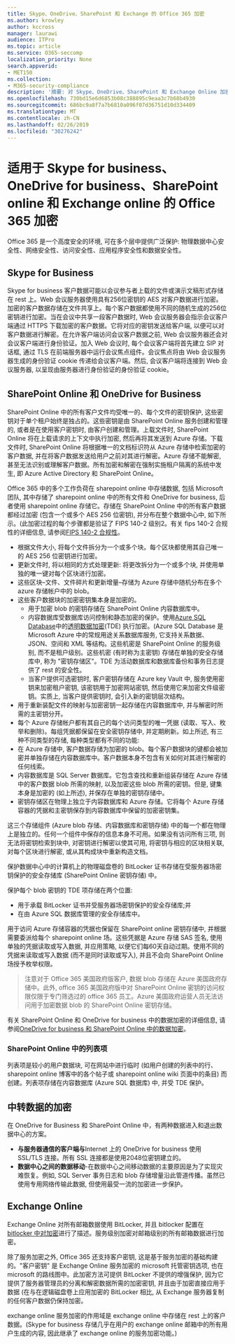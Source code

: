 ```yaml
---
title: Skype、OneDrive、SharePoint 和 Exchange 的 Office 365 加密
ms.author: krowley
author: kccross
manager: laurawi
audience: ITPro
ms.topic: article
ms.service: O365-seccomp
localization_priority: None
search.appverid:
- MET150
ms.collection:
- M365-security-compliance
description: '摘要: 对 Skype、OneDrive、SharePoint 和 Exchange Online 加密的说明。'
ms.openlocfilehash: 730bd15e6d6853b08c388895c9eaa3c7b68b4930
ms.sourcegitcommit: 686bc9a8f7a7b6810a096f07d36751d10d334409
ms.translationtype: MT
ms.contentlocale: zh-CN
ms.lasthandoff: 02/26/2019
ms.locfileid: "30276242"
---
```

# <a name="office-365-encryption-for-skype-for-business-onedrive-for-business-sharepoint-online-and-exchange-online"></a>适用于 Skype for business、OneDrive for business、SharePoint online 和 Exchange online 的 Office 365 加密

Office 365 是一个高度安全的环境, 可在多个层中提供广泛保护: 物理数据中心安全性、网络安全性、访问安全性、应用程序安全性和数据安全性。

## <a name="skype-for-business"></a>Skype for Business
Skype for business 客户数据可能以会议参与者上载的文件或演示文稿形式存储在 rest 上。Web 会议服务器使用具有256位密钥的 AES 对客户数据进行加密。加密的客户数据存储在文件共享上。每个客户数据都使用不同的随机生成的256位密钥进行加密。当在会议中共享一段客户数据时, Web 会议服务器会指示会议客户端通过 HTTPS 下载加密的客户数据。它将对应的密钥发送给客户端, 以便可以对客户数据进行解密。在允许客户端访问会议客户数据之前, Web 会议服务器还会对会议客户端进行身份验证。加入 Web 会议时, 每个会议客户端将首先建立 SIP 对话框, 通过 TLS 在前端服务器中运行会议焦点组件。会议焦点将由 Web 会议服务器生成的身份验证 cookie 传递给会议客户端。然后, 会议客户端将连接到 Web 会议服务器, 以呈现由服务器进行身份验证的身份验证 cookie。

## <a name="sharepoint-online-and-onedrive-for-business"></a>SharePoint Online 和 OneDrive for Business
SharePoint Online 中的所有客户文件均受唯一的、每个文件的密钥保护, 这些密钥对于单个租户始终是独占的。这些密钥是由 SharePoint Online 服务创建和管理的, 或者是在使用客户密钥时, 由客户创建和管理。上载文件时, SharePoint Online 将在上载请求的上下文中执行加密, 然后再将其发送到 Azure 存储。下载文件时, SharePoint Online 将根据唯一的文档标识符从 Azure 存储中检索加密的客户数据, 并在将客户数据发送给用户之前对其进行解密。Azure 存储不能解密, 甚至无法识别或理解客户数据。所有加密和解密在强制实施租户隔离的系统中发生, 即 Azure Active Directory 和 SharePoint Online。

Office 365 中的多个工作负荷在 sharepoint online 中存储数据, 包括 Microsoft 团队, 其中存储了 sharepoint online 中的所有文件和 OneDrive for business, 后者使用 sharepoint online 存储它。存储在 SharePoint Online 中的所有客户数据都经过加密 (包含一个或多个 AES 256 位密钥), 并分布在整个数据中心中, 如下所示。(此加密过程的每个步骤都是验证了 FIPS 140-2 级别2。有关 fips 140-2 合规性的详细信息, 请参阅[FIPS 140-2 合规性](https://docs.microsoft.com/previous-versions/sql/sql-server-2008-r2/bb326611(v=sql.105))。
- 根据文件大小, 将每个文件拆分为一个或多个块。每个区块都使用其自己唯一的 AES 256 位密钥进行加密。
- 更新文件时, 将以相同的方式处理更新: 将更改拆分为一个或多个块, 并使用单独的唯一键对每个区块进行加密。
- 这些区块–文件、文件碎片和更新增量–存储为 Azure 存储中随机分布在多个 azure 存储帐户中的 blob。 
- 这些客户数据块的加密密钥集本身是加密的。
   - 用于加密 blob 的密钥存储在 SharePoint Online 内容数据库中。
   - 内容数据库受数据库访问控制和静态加密的保护。使用[Azure SQL Database](https://docs.microsoft.com/azure/sql-database/sql-database-technical-overview)中的[透明数据加密](https://docs.microsoft.com/sql/relational-databases/security/encryption/transparent-data-encryption-tde)(TDE) 执行加密。(Azure SQL Database 是 Microsoft Azure 中的常规用途关系数据库服务, 它支持关系数据、JSON、空间和 XML 等结构。这些机密是 SharePoint Online 的服务级别, 而不是租户级别。这些机密 (有时称为主密钥) 存储在单独的安全存储库中, 称为 "密钥存储区"。TDE 为活动数据库和数据库备份和事务日志提供了 rest 的安全性。 
   - 当客户提供可选密钥时, 客户密钥存储在 Azure key Vault 中, 服务使用密钥来加密租户密钥, 该密钥用于加密网站密钥, 然后使用它来加密文件级密钥。实质上, 当客户提供密钥时, 会引入新的密钥层次结构。
- 用于重新装配文件的映射与加密密钥一起存储在内容数据库中, 并与解密时所需的主密钥分开。
- 每个 Azure 存储帐户都有其自己的每个访问类型的唯一凭据 (读取、写入、枚举和删除)。每组凭据都保留在安全密钥存储中, 并定期刷新。如上所述, 有三种不同类型的存储, 每种类型都有不同的功能:
- 在 Azure 存储中, 客户数据存储为加密的 blob。每个客户数据块的键都会被加密并单独存储在内容数据库中。客户数据本身不包含有关如何对其进行解密的任何线索。
- 内容数据库是 SQL Server 数据库。它包含查找和重新组装存储在 Azure 存储中的客户数据 blob 所需的映射, 以及加密这些 blob 所需的密钥。但是, 键集本身是加密的 (如上所述), 并保存在单独的密钥存储中。
- 密钥存储区在物理上独立于内容数据库和 Azure 存储。它将每个 Azure 存储容器的凭据和主密钥保存到内容数据库中保留的加密密钥集。

这三个存储组件 (Azure blob 存储、内容数据库和密钥存储) 中的每一个都在物理上是独立的。任何一个组件中保存的信息本身不可用。如果没有访问所有三项, 则无法将密钥检索到块中, 对密钥进行解密以使其可用, 将密钥与相应的区块相关联, 对每个区块进行解密, 或从其构成块中重新构造文档。

保护数据中心中的计算机上的物理磁盘卷的 BitLocker 证书存储在受服务器场密钥保护的安全存储库 (SharePoint Online 密钥存储) 中。

保护每个 blob 密钥的 TDE 项存储在两个位置:
- 用于承载 BitLocker 证书并受服务器场密钥保护的安全存储库;并
- 在由 Azure SQL 数据库管理的安全存储库中。

用于访问 Azure 存储容器的凭据也保留在 SharePoint online 密钥存储中, 并根据需要委派给每个 sharepoint online 场。这些凭据是 Azure 存储 SAS 签名, 使用单独的凭据读取或写入数据, 并应用策略, 以便它们每60天自动过期。使用不同的凭据来读取或写入数据 (而不是同时读取或写入), 并且不会向 SharePoint Online 场授予枚举权限。

> 注意对于 Office 365 美国政府版客户, 数据 blob 存储在 Azure 美国政府存储中。此外, office 365 美国政府版中对 SharePoint Online 密钥的访问权限仅限于专门筛选过的 office 365 员工。Azure 美国政府运营人员无法访问用于加密数据 blob 的 SharePoint Online 密钥存储。

有关 SharePoint Online 和 OneDrive for business 中的数据加密的详细信息, 请参阅[OneDrive for business 和 SharePoint Online 中的数据加密](https://technet.microsoft.com/en-us/library/dn905447.aspx)。

### <a name="list-items-in-sharepoint-online"></a>SharePoint Online 中的列表项
列表项是较小的用户数据块, 可在网站中进行临时 (如用户创建的列表中的行、sharepoint online 博客中的各个帖子或 sharepoint online wiki 页面中的条目) 而创建。列表项存储在内容数据库 (Azure SQL 数据库) 中, 并受 TDE 保护。

## <a name="encryption-of-data-in-transit"></a>中转数据的加密
在 OneDrive for Business 和 SharePoint Online 中，有两种数据进入和退出数据中心的方案。
- **与服务器通信的客户端与**Internet 上的 OneDrive for business 使用 SSL/TLS 连接。所有 SSL 连接都是使用2048位密钥建立的。
- **数据中心之间的数据移动**-在数据中心之间移动数据的主要原因是为了实现灾难恢复。例如, SQL Server 事务日志和 blob 存储增量沿此管道传播。虽然已使用专用网络传输此数据, 但使用最受一流的加密进一步保护。


## <a name="exchange-online"></a>Exchange Online
Exchange Online 对所有邮箱数据使用 BitLocker, 并且 bitlocker 配置在[bitlocker 中对加密](office-365-bitlocker-and-distributed-key-manager-for-encryption.md)进行了描述。服务级别加密对邮箱级别的所有邮箱数据进行加密。 

除了服务加密之外, Office 365 还支持客户密钥, 这是基于服务加密的基础构建的。"客户密钥" 是 Exchange Online 服务加密的 microsoft 托管密钥选项, 也在 microsoft 的路线图中。此加密方法可提供 BitLocker 不提供的增强保护, 因为它提供了服务器管理员的分离和解密数据所需的加密密钥, 并且由于加密直接应用于数据 (在与在逻辑磁盘卷上应用加密的 BitLocker 相比, 从 Exchange 服务器复制的任何客户数据仍保持加密。

exchange online 服务加密的作用域是 exchange online 中存储在 rest 上的客户数据。(Skype for business 存储几乎在用户的 exchange online 邮箱中的所有用户生成的内容, 因此继承了 exchange online 的服务加密功能。)
